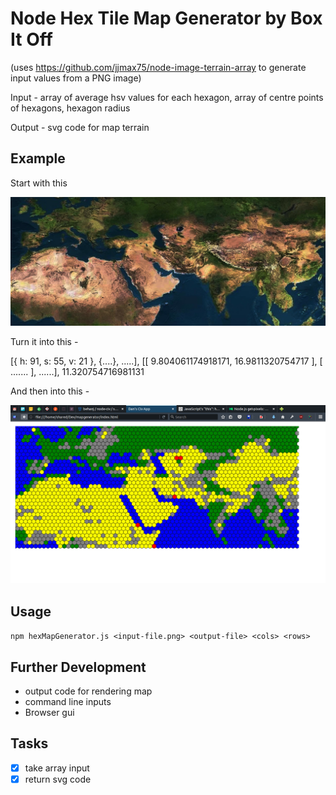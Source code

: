 # Node Hex Tile Map Generator by Box It Off

(uses https://github.com/jjmax75/node-image-terrain-array to generate input values from a PNG image)

Input - array of average hsv values for each hexagon, array of centre points of hexagons, hexagon radius

Output - svg code for map terrain

## Example

Start with this

![a physical map of part of the world][physicalmap]

Turn it into this -

[{ h: 91, s: 55, v: 21 }, {....}, .....], [[ 9.804061174918171, 16.9811320754717 ], [ ....... ], ......], 11.320754716981131

And then into this -

![An SVG representation built with hexagons of that part of the world][worldHexGrid]

## Usage
`npm hexMapGenerator.js <input-file.png> <output-file> <cols> <rows>`

## Further Development
- output code for rendering map
- command line inputs
- Browser gui

## Tasks
- [x] take array input
- [x] return svg code

[physicalmap]:  https://github.com/jjmax75/node-hexmap-generator/blob/master/test/resources/map.png "Physical Map"

[worldHexGrid]: https://github.com/jjmax75/node-hexmap-generator/blob/master/test/resources/example-output.png "World Hex Grid - Asia, Europe, North Africa"
